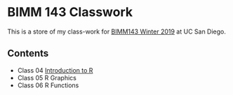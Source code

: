 # BIMM 143 Classwork

This is a store of my class-work for [BIMM143 Winter 2019](https://bioboot.github.io/bimm143_W19/) at UC San Diego.

## Contents
- Class 04 [Introduction to R](class05.R)
- Class 05 R Graphics
- Class 06 R Functions

